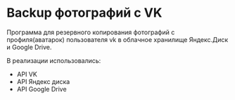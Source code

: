 # Backup фотографий с VK
Программа для резервного копирования фотографий с профиля(аватарок) пользователя vk в облачное хранилище Яндекс.Диск и Google Drive.

В реализации использовались:

* API VK
* API Яндекс диска
* API Google Drive

